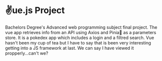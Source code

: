 # ✌️ue.js Project
Bachelors Degree's Advanced web programming subject final project.
The vue app retrieves info from an API using Axios and Pinia🍍 as a parameters store.
It is a pokedex app which includes a login and a filtred search.
Vue hasn't been my cup of tea but I have to say that is been very interesting getting into
a JS framework at last.
We can say I have viewed it propperly...can't we?
